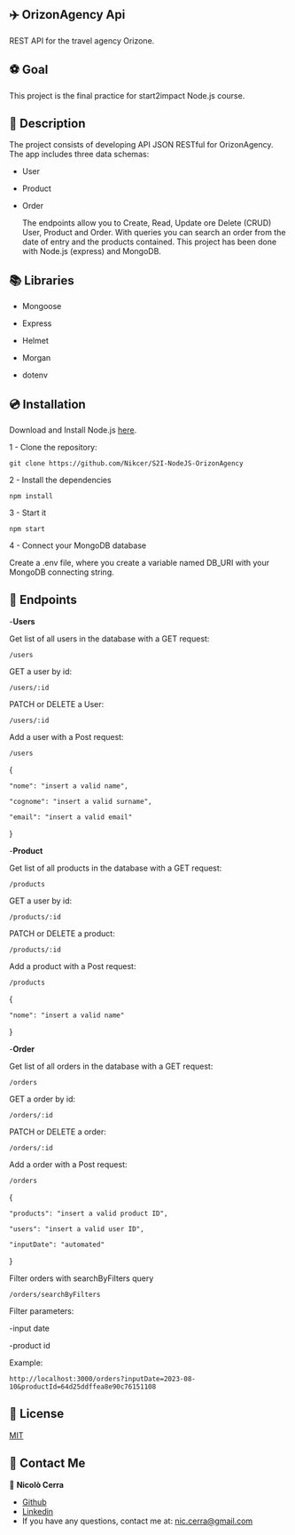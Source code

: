 ## ✈️ OrizonAgency Api

REST API for the travel agency Orizone.

## ⚽ Goal

This project is the final practice for start2impact Node.js course.

## 📖 Description

The project consists of developing API JSON RESTful for OrizonAgency. The app includes three data schemas:

- User
- Product
- Order

  The endpoints allow you to Create, Read, Update ore Delete (CRUD) User, Product and Order. With queries you can search an order from the date of entry and the products contained. This project has been done with Node.js (express) and MongoDB.

## 📚 Libraries

- Mongoose

- Express

- Helmet

- Morgan

- dotenv

## 💿 Installation

Download and Install Node.js [here](https://nodejs.org/en/download).

1 - Clone the repository:

`git clone https://github.com/Nikcer/S2I-NodeJS-OrizonAgency`

2 - Install the dependencies

`npm install`

3 - Start it

`npm start`

4 - Connect your MongoDB database

Create a .env file, where you create a variable named DB_URI with your MongoDB connecting string.

## 🔖 Endpoints

-**Users**

Get list of all users in the database with a GET request:

`/users`

GET a user by id:

`/users/:id`

PATCH or DELETE a User:

`/users/:id`

Add a user with a Post request:

`/users`

{

    "nome": "insert a valid name",

    "cognome": "insert a valid surname",

    "email": "insert a valid email"
    
}

-**Product**

Get list of all products in the database with a GET request:

`/products`

GET a user by id:

`/products/:id`

PATCH or DELETE a product:

`/products/:id`

Add a product with a Post request:

`/products`

{

    "nome": "insert a valid name"
    
}

-**Order**

Get list of all orders in the database with a GET request:

`/orders`

GET a order by id:

`/orders/:id`

PATCH or DELETE a order:

`/orders/:id`

Add a order with a Post request:

`/orders`

{

    "products": "insert a valid product ID",

    "users": "insert a valid user ID",

    "inputDate": "automated"

}

Filter orders with searchByFilters query

`/orders/searchByFilters`

Filter parameters:

-input date

-product id

Example:

`http://localhost:3000/orders?inputDate=2023-08-10&productId=64d25ddffea8e90c76151108`

## 📜 License

[MIT](https://github.com/Nikcer/S2I-NodeJS-OrizonAgency/blob/master/LICENSE)

## 📨 Contact Me

👤 **Nicolò Cerra**

- [Github](https://github.com/Nikcer)
- [Linkedin](https://www.linkedin.com/in/nicol%C3%B2-cerra-492325231/)
- If you have any questions, contact me at: nic.cerra@gmail.com
